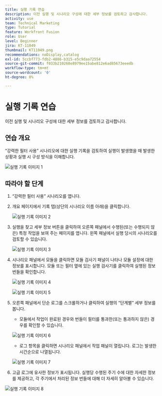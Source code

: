 ```yaml
---
title: 실행 기록 연습
description: 이전 실행 및 시나리오 구성에 대한 세부 정보를 검토하고 감사합니다.
activity: use
team: Technical Marketing
type: Tutorial
feature: Workfront Fusion
role: User
level: Beginner
jira: KT-11049
thumbnail: KT11049.png
recommendations: noDisplay,catalog
exl-id: 5ccbf773-fdb2-4886-b315-e5c9daa72554
source-git-commit: f033b210268e8979ee15abe812e6ad85673eeedb
workflow-type: tm+mt
source-wordcount: '0'
ht-degree: 0%

---
```


# 실행 기록 연습

이전 실행 및 시나리오 구성에 대한 세부 정보를 검토하고 감사합니다.

## 연습 개요

“강력한 필터 사용” 시나리오에 대한 실행 기록을 검토하여 실행이 발생했을 때 발생한 상황과 실행 시 구성 방식을 이해합니다.

![실행 기록 이미지 1](../12-exercises/assets/execution-history-walkthrough-1.png)

## 따라야 할 단계

1. “강력한 필터 사용” 시나리오를 엽니다.
1. 개요 페이지에서 기록 탭(상단의 시나리오 이름 아래)을 클릭합니다.

   ![실행 기록 이미지 2](../12-exercises/assets/execution-history-walkthrough-2.png)

1. 실행을 찾고 세부 정보 버튼을 클릭하여 오른쪽 패널에서 수행된(또는 수행되지 않은) 특정 작업을 보여 주는 페이지를 엽니다. 왼쪽 패널에서 실행 당시의 시나리오를 검토할 수 있습니다.

   ![실행 기록 이미지 3](../12-exercises/assets/execution-history-walkthrough-3.png)

1. 시나리오 패널에서 모듈을 클릭하면 모듈 검사기 패널이 나타나 모듈 설정에 대한 정보를 표시합니다. 모듈 또는 필터 옆에 있는 실행 검사기를 클릭하여 실행된 정보 번들을 확인합니다.

   ![실행 기록 이미지 4](../12-exercises/assets/execution-history-walkthrough-4.png)

   ![실행 기록 이미지 5](../12-exercises/assets/execution-history-walkthrough-5.png)


1. 오른쪽 패널에서 단순 로그를 스크롤하거나 클릭하여 실행의 “단계별” 세부 정보를 봅니다.

   + 모듈에서 작업이 완료된 경우와 번들이 필터를 통과한(또는 통과하지 않은) 경우를 확인할 수 있습니다.

   ![실행 기록 이미지 6](../12-exercises/assets/execution-history-walkthrough-6.png)

   + 로그 항목을 클릭하면 시나리오 패널에서 작업 패널이 열립니다. 로그는 발생한 시간순으로 나열됩니다.


   ![실행 기록 이미지 7](../12-exercises/assets/execution-history-walkthrough-7.png)


1. 고급 로그에 유사한 정보가 표시됩니다. 실행당 수행된 주기 수에 대한 자세한 정보를 제공하고, 각 주기에서 처리된 정보 번들에 대해 더 자세히 알아볼 수 있습니다.

![실행 기록 이미지 8](../12-exercises/assets/execution-history-walkthrough-8.png)
